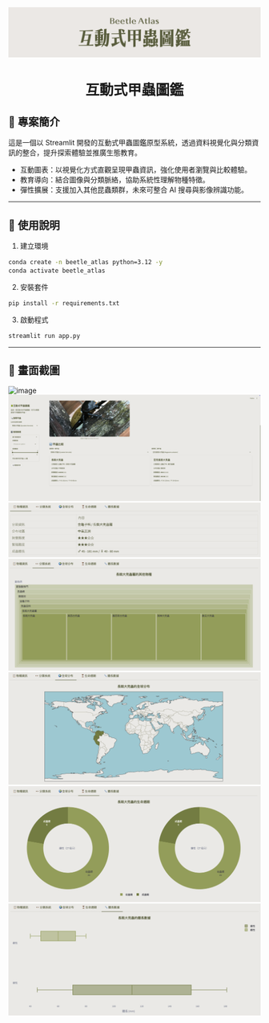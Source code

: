 ![image](assets/logo.png)

<div align="center">

# 互動式甲蟲圖鑑

</div>

## 📌 專案簡介

這是一個以 Streamlit 開發的互動式甲蟲圖鑑原型系統，透過資料視覺化與分類資訊的整合，提升探索體驗並推廣生態教育。

- 互動圖表：以視覺化方式直觀呈現甲蟲資訊，強化使用者瀏覽與比較體驗。
- 教育導向：結合圖像與分類脈絡，協助系統性理解物種特徵。
- 彈性擴展：支援加入其他昆蟲類群，未來可整合 AI 搜尋與影像辨識功能。

---

## 🚀 使用說明

1. 建立環境
```bash
conda create -n beetle_atlas python=3.12 -y
conda activate beetle_atlas
```

2. 安裝套件
```bash
pip install -r requirements.txt
```

3. 啟動程式
```bash
streamlit run app.py
```

---

## 👀 畫面截圖

![image](assets/screenshot_1.png)
![image](assets/screenshot_2.png)
![image](assets/info.png)
![image](assets/taxonomy.png)
![image](assets/distribution.png)
![image](assets/lifecycle.png)
![image](assets/size.png)
